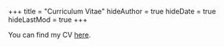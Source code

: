 +++
title = "Curriculum Vitae"
hideAuthor = true
hideDate = true
hideLastMod = true
+++

You can find my CV [here](../files/M%20Postolache%20CV%20Dec%202024.pdf).